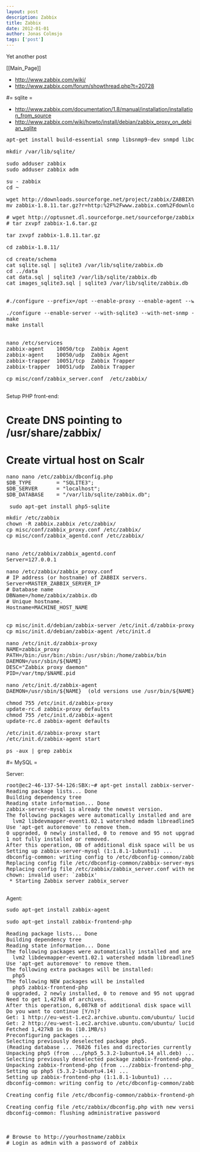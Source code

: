 ```yaml
---
layout: post
description: Zabbix
title: Zabbix
date: 2012-01-01
author: Jonas Colmsjo
tags: ['post']
---
```


Yet another post





[[Main_Page]]

* http://www.zabbix.com/wiki/
* http://www.zabbix.com/forum/showthread.php?t=20728

#= sqlite =

* http://www.zabbix.com/documentation/1.8/manual/installation/installation_from_source
* http://www.zabbix.com/wiki/howto/install/debian/zabbix_proxy_on_debian_sqlite

<pre>
apt-get install build-essential snmp libsnmp9-dev snmpd libcurl3-dev fping curl sqlite libsqlite3-dev ntpdate libiksemel-dev

mkdir /var/lib/sqlite/

sudo adduser zabbix
sudo adduser zabbix adm

su - zabbix
cd ~

wget http://downloads.sourceforge.net/project/zabbix/ZABBIX%20Latest%20Stable/1.8.11/zabbix-1.8.11.tar.gz?r=http%3A%2F%2Fwww.zabbix.com%2Fdownload.php&ts=1333394819&use_mirror=ignum
mv zabbix-1.8.11.tar.gz?r=http:%2F%2Fwww.zabbix.com%2Fdownload.php zabbix-1.8.11.tar.gz

# wget http://optusnet.dl.sourceforge.net/sourceforge/zabbix/zabbix-1.6.tar.gz
# tar zxvpf zabbix-1.6.tar.gz

tar zxvpf zabbix-1.8.11.tar.gz

cd zabbix-1.8.11/

cd create/schema
cat sqlite.sql | sqlite3 /var/lib/sqlite/zabbix.db 
cd ../data 
cat data.sql | sqlite3 /var/lib/sqlite/zabbix.db
cat images_sqlite3.sql | sqlite3 /var/lib/sqlite/zabbix.db


#./configure --prefix=/opt --enable-proxy --enable-agent --with-sqlite3 --with-net-snmp --with-libcurl &amp;&amp; make

./configure --enable-server --with-sqlite3 --with-net-snmp --with-jabber --with-libcurl
make
make install


nano /etc/services
zabbix-agent    10050/tcp  Zabbix Agent
zabbix-agent    10050/udp  Zabbix Agent
zabbix-trapper  10051/tcp  Zabbix Trapper
zabbix-trapper  10051/udp  Zabbix Trapper 

cp misc/conf/zabbix_server.conf  /etc/zabbix/

</pre>


Setup PHP front-end:
# Create DNS pointing to /usr/share/zabbix/
# Create virtual host on Scalr

<pre>
nano nano /etc/zabbix/dbconfig.php 
$DB_TYPE        = "SQLITE3";
$DB_SERVER      = "localhost";
$DB_DATABASE    = "/var/lib/sqlite/zabbix.db";

 sudo apt-get install php5-sqlite
</pre>


<pre>
mkdir /etc/zabbix
chown -R zabbix.zabbix /etc/zabbix/
cp misc/conf/zabbix_proxy.conf /etc/zabbix/
cp misc/conf/zabbix_agentd.conf /etc/zabbix/


nano /etc/zabbix/zabbix_agentd.conf
Server=127.0.0.1

nano /etc/zabbix/zabbix_proxy.conf
# IP address (or hostname) of ZABBIX servers.
Server=MASTER_ZABBIX_SERVER_IP
# Database name
DBName=/home/zabbix/zabbix.db
# Unique hostname.
Hostname=MACHINE_HOST_NAME


cp misc/init.d/debian/zabbix-server /etc/init.d/zabbix-proxy
cp misc/init.d/debian/zabbix-agent /etc/init.d

nano /etc/init.d/zabbix-proxy
NAME=zabbix_proxy
PATH=/bin:/usr/bin:/sbin:/usr/sbin:/home/zabbix/bin
DAEMON=/usr/sbin/${NAME}
DESC="Zabbix proxy daemon"
PID=/var/tmp/$NAME.pid

nano /etc/init.d/zabbix-agent
DAEMON=/usr/sbin/${NAME}  (old versions use /usr/bin/${NAME})

chmod 755 /etc/init.d/zabbix-proxy
update-rc.d zabbix-proxy defaults
chmod 755 /etc/init.d/zabbix-agent
update-rc.d zabbix-agent defaults

/etc/init.d/zabbix-proxy start
/etc/init.d/zabbix-agent start

ps -aux | grep zabbix
</pre>


#= MySQL =

Server:
<pre>
root@ec2-46-137-54-126:SBX:~# apt-get install zabbix-server-mysql
Reading package lists... Done
Building dependency tree       
Reading state information... Done
zabbix-server-mysql is already the newest version.
The following packages were automatically installed and are no longer required:
  lvm2 libdevmapper-event1.02.1 watershed mdadm libreadline5 ri1.8
Use 'apt-get autoremove' to remove them.
0 upgraded, 0 newly installed, 0 to remove and 95 not upgraded.
1 not fully installed or removed.
After this operation, 0B of additional disk space will be used.
Setting up zabbix-server-mysql (1:1.8.1-1ubuntu1) ...
dbconfig-common: writing config to /etc/dbconfig-common/zabbix-server-mysql.conf
Replacing config file /etc/dbconfig-common/zabbix-server-mysql.conf with new version
Replacing config file /etc/zabbix/zabbix_server.conf with new version
chown: invalid user: `zabbix'
 * Starting Zabbix server zabbix_server                                                        [ OK ] 

</pre>


Agent:
<pre>
sudo apt-get install zabbix-agent

sudo apt-get install zabbix-frontend-php

Reading package lists... Done
Building dependency tree       
Reading state information... Done
The following packages were automatically installed and are no longer required:
  lvm2 libdevmapper-event1.02.1 watershed mdadm libreadline5 ri1.8
Use 'apt-get autoremove' to remove them.
The following extra packages will be installed:
  php5
The following NEW packages will be installed
  php5 zabbix-frontend-php
0 upgraded, 2 newly installed, 0 to remove and 95 not upgraded.
Need to get 1,427kB of archives.
After this operation, 6,087kB of additional disk space will be used.
Do you want to continue [Y/n]? 
Get: 1 http://eu-west-1.ec2.archive.ubuntu.com/ubuntu/ lucid-updates/main php5 5.3.2-1ubuntu4.14 [1,114B]
Get: 2 http://eu-west-1.ec2.archive.ubuntu.com/ubuntu/ lucid/universe zabbix-frontend-php 1:1.8.1-1ubuntu1 [1,426kB]
Fetched 1,427kB in 0s (10.1MB/s)        
Preconfiguring packages ...
Selecting previously deselected package php5.
(Reading database ... 76826 files and directories currently installed.)
Unpacking php5 (from .../php5_5.3.2-1ubuntu4.14_all.deb) ...
Selecting previously deselected package zabbix-frontend-php.
Unpacking zabbix-frontend-php (from .../zabbix-frontend-php_1%3a1.8.1-1ubuntu1_all.deb) ...
Setting up php5 (5.3.2-1ubuntu4.14) ...
Setting up zabbix-frontend-php (1:1.8.1-1ubuntu1) ...
dbconfig-common: writing config to /etc/dbconfig-common/zabbix-frontend-php.conf

Creating config file /etc/dbconfig-common/zabbix-frontend-php.conf with new version

Creating config file /etc/zabbix/dbconfig.php with new version
dbconfig-common: flushing administrative password



# Browse to http://yourhostname/zabbix
# Login as admin with a password of zabbix

</pre>
